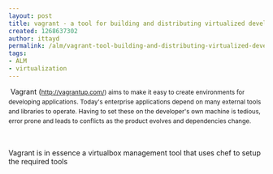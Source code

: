 ```yaml
---
layout: post
title: vagrant - a tool for building and distributing virtualized development environments
created: 1268637302
author: ittayd
permalink: /alm/vagrant-tool-building-and-distributing-virtualized-development-environments
tags:
- ALM
- virtualization
---
```

<p>&nbsp;Vagrant (<span class="Apple-style-span" style="line-height: 19px; font-size: 12px; "><a href="http://vagrantup.com/">http://vagrantup.com/</a>) aims to make it easy to create environments for developing applications. Today's enterprise applications depend on many external tools and libraries to operate. Having to set these on the developer's own machine is tedious, error prone and leads to conflicts as the product evolves and dependencies change.</span></p>
<p>&nbsp;</p>
<p>Vagrant is in essence a virtualbox management tool that uses chef to setup the required tools</p>
<p>&nbsp;</p>
<p>&nbsp;</p>
